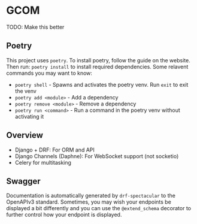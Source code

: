 # GCOM

TODO: Make this better

## Poetry
This project uses `poetry`. To install poetry, follow the guide on the 
website. Then run: `poetry install` to install required dependencies. 
Some relavent commands you may want to know:
- `poetry shell` - Spawns and activates the poetry venv. Run `exit` to 
exit the venv
- `poetry add <module>` - Add a dependency
- `poetry remove <module>` - Remove a dependency
- `poetry run <command>` - Run a command in the poetry venv without 
activating it


## Overview
- Django + DRF: For ORM and API
- Django Channels (Daphne): For WebSocket support (not socketio)
- Celery for multitasking

## Swagger
Documentation is automatically generated by `drf-spectacular` to the
OpenAPIv3 standard. Sometimes, you may wish your endpoints be displayed 
a bit differently and you can use the `@extend_schema` decorator to 
further control how your endpoint is displayed.
